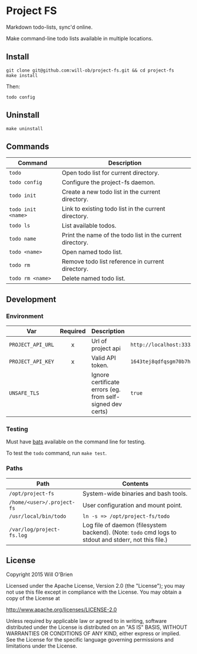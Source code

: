 Project FS
=========

Markdown todo-lists, sync'd online.

Make command-line todo lists available in multiple locations.

Install
------------

```
git clone git@github.com:will-ob/project-fs.git && cd project-fs
make install
```

Then:

```
todo config
```

Uninstall
-------------

```
make uninstall
```

Commands
---------------

| Command  | Description  |
|---|---|
| `todo`  | Open todo list for current directory. |
| `todo config` | Configure the project-fs daemon. |
| `todo init`  | Create a new todo list in the current directory. |
| `todo init <name> `| Link to existing todo list in the current directory. |
| `todo ls`  | List available todos. |
| `todo name`  | Print the name of the todo list in the current directory. |
| `todo <name>` | Open named todo list. |
| `todo rm` | Remove todo list reference in current directory. |
| `todo rm <name>` | Delete named todo list. |


Development
--------------------

### Environment

| Var  | Required  | Description | Example |
|---|:-:|---|---|
| `PROJECT_API_URL`     | x | Url of project api | `http://localhost:3333/projects/`  |
| `PROJECT_API_KEY`     | x | Valid API token. | `1643tej8qdfqsgm70b7hb5554riptbuvvnukp8pha8fnf3lgbv1e`  |
| `UNSAFE_TLS`     |   | Ignore certificate errors (eg. from self-signed dev certs) | `true`  |

### Testing

Must have [bats](https://github.com/sstephenson/bats) available on the command line for testing.

To test the `todo` command, run `make test`. 



### Paths

| Path  | Contents |
|---|---|
| `/opt/project-fs`  | System-wide binaries and bash tools. |
| `/home/<user>/.project-fs` | User configuration and mount point. |
| `/usr/local/bin/todo` | `ln -s => /opt/project-fs/todo` |
| `/var/log/project-fs.log` | Log file of daemon (filesystem backend). (Note: `todo` cmd logs to stdout and stderr, not this file.)|



License
-------------

Copyright 2015 Will O'Brien

Licensed under the Apache License, Version 2.0 (the "License");
you may not use this file except in compliance with the License.
You may obtain a copy of the License at

  http://www.apache.org/licenses/LICENSE-2.0

Unless required by applicable law or agreed to in writing, software
distributed under the License is distributed on an "AS IS" BASIS,
WITHOUT WARRANTIES OR CONDITIONS OF ANY KIND, either express or implied.
See the License for the specific language governing permissions and
limitations under the License.
